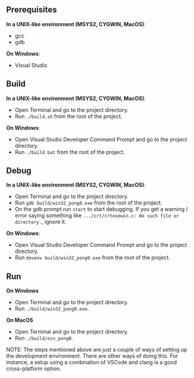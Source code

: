 ## Prerequisites

**In a UNIX-like environment (MSYS2, CYGWIN, MacOS)**:
- gcc
- gdb

**On Windows**:
- Visual Studio

## Build

**In a UNIX-like environment (MSYS2, CYGWIN, MacOS)**:
- Open Terminal and go to the project directory.
- Run `./build.sh` from the root of the project.

**On Windows**:
- Open Visual Studio Developer Command Prompt and go to the project directory.
- Run `./build.bat` from the root of the project.

## Debug

**In a UNIX-like environment (MSYS2, CYGWIN, MacOS)**:
- Open Terminal and go to the project directory.
- Run `gdb build/win32_pong0.exe` from the root of the project.
- On the gdb prompt run `start` to start debugging. If you get a warning / error saying something like `.../crt/crtexewin.c: No such file or directory.`, ignore it.

**On Windows**:
- Open Visual Studio Developer Command Prompt and go to the project directory.
- Run `devenv build/win32_pong0.exe` from the root of the project.

## Run

**On Windows**
- Open Terminal and go to the project directory.
- Run `./build/win32_pong0.exe`.

**On MacOS**
- Open Terminal and go to the project directory.
- Run `./build/osx_pong0`.

NOTE: The steps mentioned above are just a couple of ways of setting up the development environment. There are other ways of doing this. For instance, a setup using a combination of VSCode and clang is a good cross-platform option.

